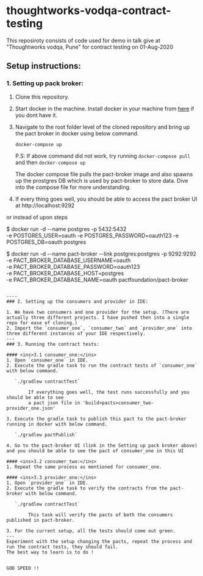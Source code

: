 # thoughtworks-vodqa-contract-testing
This reposiroty consists of code used for demo in talk give at "Thoughtworks vodqa, Pune" for contract testing on 01-Aug-2020
  

## Setup instructions:

### 1. Setting up pack broker: 
1. Clone this repository.
2. Start docker in the machine.
Install docker in your machine from [here](https://www.docker.com/products/docker-desktop) if you dont have it.
3. Navigate to the root folder level of the cloned repository and bring up the pact broker in docker using below command.

      `docker-compose up`
      
      P.S: If above command did not work, try running `docker-compose pull` and then `docker-compose up`
      
      The docker compose file pulls the pact-broker image and also spawns up the prostgres
      DB which is used by pact-broker to store data. Dive into the compose file for 
      more understanding.

4. If every thing goes well, you should be able to access the pact broker UI at http://localhost:9292

or instead of upon steps

$ docker run -d --name postgres -p  5432:5432 \
-e POSTGRES_USER=oauth -e POSTGRES_PASSWORD=oauth123 -e POSTGRES_DB=oauth postgres

$ docker run -d --name pact-broker --link postgres:postgres -p 9292:9292 \
-e PACT_BROKER_DATABASE_USERNAME=oauth \
-e PACT_BROKER_DATABASE_PASSWORD=oauth123 \
-e PACT_BROKER_DATABASE_HOST=postgres \
-e PACT_BROKER_DATABASE_NAME=oauth pactfoundation/pact-broker
```

----
### 2. Setting up the consumers and provider in IDE:

1. We have two consumers and one provider for the setup. (There are actually three different projects. I have pushed then into a single repo for ease of cloning.)
2. Import the `consumer_one`, `consumer_two` and `provider_one` into three different instances of your IDE respectively.
---
### 3. Running the contract tests:

#### <ins>3.1 consumer_one:</ins>
1. Open `consumer_one` in IDE.
2. Execute the gradle task to run the contract tests of `consumer_one` with below command.

   `./gradlew contractTest` 
   
        If everything goes well, the test runs successfully and you should be able to see
        a pact json file in 'build>pacts>consumer_two-provider_one.json'
        
3. Execute the gradle task to publish this pact to the pact-broker running in docker with below command.

   `./gradlew pactPublish`
   
4. Go to the pact-broker UI (link in the Setting up pack broker above) and you should be able to see the pact of consumer_one in this UI

#### <ins>3.2 consumer_two:</ins>
1. Repeat the same process as mentioned for consumer_one.

#### <ins>3.3 provider_one:</ins>
1. Open `provider_one` in IDE.
2. Execute the gradle task to verify the contracts from the pact-broker with below command.

   `./gradlew contractTest`
   
        This task will verify the pacts of both the consumers published in pact-broker.
        
3. For the current setup, all the tests should come out green.
---
Experiment with the setup changing the pacts, repeat the process and run the contract tests, they should fail.
The best way to learn is to do !


GOD SPEED !!
